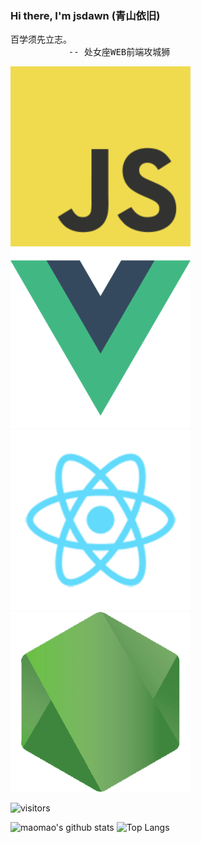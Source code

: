 ### Hi there, I'm jsdawn (青山依旧)

<pre>
百学须先立志。
           -- 处女座WEB前端攻城狮
</pre>

![javascript](https://raw.githubusercontent.com/github/explore/80688e429a7d4ef2fca1e82350fe8e3517d3494d/topics/javascript/javascript.png)
![vue](https://raw.githubusercontent.com/github/explore/80688e429a7d4ef2fca1e82350fe8e3517d3494d/topics/vue/vue.png)
![react](https://raw.githubusercontent.com/github/explore/80688e429a7d4ef2fca1e82350fe8e3517d3494d/topics/react/react.png)
![nodejs](https://raw.githubusercontent.com/github/explore/80688e429a7d4ef2fca1e82350fe8e3517d3494d/topics/nodejs/nodejs.png)

![visitors](https://visitor-badge.laobi.icu/badge?page_id=jsdawn.qingshan)

![maomao's github stats](https://github-readme-stats.vercel.app/api?username=jsdawn&show_icons=true&hide_title=true)
![Top Langs](https://github-readme-stats.vercel.app/api/top-langs/?username=jsdawn&layout=compact)

